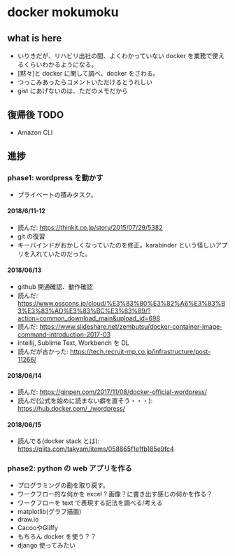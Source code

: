 # docker mokumoku

## what is here

* いりきだが、リハビリ出社の間、よくわかっていない docker を業務で使えるくらいわかるようになる。
* [黙々]と docker に関して調べ、docker をさわる。
* つっこみあったらコメントいただけるとうれしい
* gist にあげないのは、ただのメモだから

## 復帰後 TODO

* Amazon CLI

## 進捗

### phase1: wordpress を動かす

* プライベートの積みタスク。

#### 2018/6/11-12
 - 読んだ: https://thinkit.co.jp/story/2015/07/29/5382
 - git の復習
 - キーバインドがおかしくなっていたのを修正。karabinder という怪しいアプリを入れていたのだった。
#### 2018/06/13
 - github 開通確認、動作確認
 - 読んだ:  https://www.osscons.jp/cloud/%E3%83%80%E3%82%A6%E3%83%B3%E3%83%AD%E3%83%BC%E3%83%89/?action=common_download_main&upload_id=698
 - 読んだ: https://www.slideshare.net/zembutsu/docker-container-image-command-introduction-2017-03
 - intellij, Sublime Text, Workbench を DL
 - 読んだが古かった: https://tech.recruit-mp.co.jp/infrastructure/post-11266/
#### 2018/06/14
 - 読んだ: https://ginpen.com/2017/11/08/docker-official-wordpress/
 - 読んだ(公式を始めに読まない癖を直そう・・・): https://hub.docker.com/_/wordpress/
#### 2018/06/15
- 読んでる(docker stack とは): https://qiita.com/takyam/items/058865f1e1fb185e9fc4
### phase2: python の web アプリを作る

* プログラミングの勘を取り戻す。
* ワークフロー的な何かを excel ? 画像？に書き出す感じの何かを作る？
 * ワークフローを text で表現する記法を調べる/考える
 * matplotlib(グラフ描画)
 * draw.io
 * CacooやGliffy
* もちろん docker を使う？？
* django 使ってみたい
